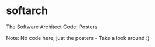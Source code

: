 # softarch
The Software Architect Code: Posters

Note: No code here, just the posters - Take a look around :) 
